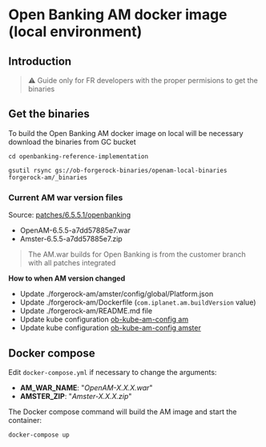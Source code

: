 # Open Banking AM docker image (local environment)
## Introduction
> ⚠ Guide only for FR developers with the proper permisions to get the binaries

## Get the binaries
To build the Open Banking AM docker image on local will be necessary download the binaries from GC bucket
```shell
cd openbanking-reference-implementation
```
```shell
gsutil rsync gs://ob-forgerock-binaries/openam-local-binaries forgerock-am/_binaries
```
### Current AM war version files
Source: [patches/6.5.5.1/openbanking](https://stash.forgerock.org/projects/OPENAM/repos/openam-customers/browse?at=refs%2Fheads%2Fpatches%2F6.5.5.1%2Fopenbanking)
- OpenAM-6.5.5-a7dd57885e7.war
- Amster-6.5.5-a7dd57885e7.zip

> The AM.war builds for Open Banking is from the customer branch with all patches integrated

**How to when AM version changed**
- Update ./forgerock-am/amster/config/global/Platform.json
- Update ./forgerock-am/Dockerfile (`com.iplanet.am.buildVersion` value)
- Update ./forgerock-am/README.md file
- Update kube configuration [ob-kube-am-config am](https://github.com/ForgeCloud/ob-kube-am-config/blob/master/docker/am/Dockerfile)
- Update kube configuration [ob-kube-am-config amster](https://github.com/ForgeCloud/ob-kube-am-config/blob/master/docker/amster/Dockerfile)
## Docker compose
Edit `docker-compose.yml` if necessary to change the arguments:
- **AM_WAR_NAME**: "*OpenAM-X.X.X.war*"
- **AMSTER_ZIP**: "*Amster-X.X.X.zip*"


The Docker compose command will build the AM image and start the container:
```
docker-compose up
```
